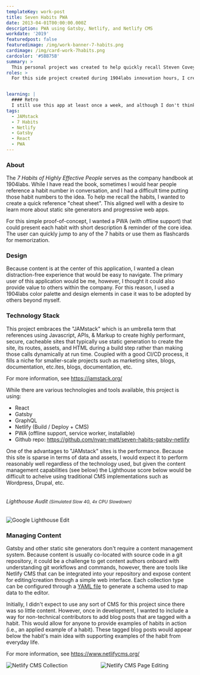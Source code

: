```yaml
---
templateKey: work-post
title: Seven Habits PWA
date: 2013-04-01T00:00:00.000Z
description: PWA using Gatsby, Netlify, and Netlify CMS
workdate: '2019'
featuredpost: false
featuredimage: /img/work-banner-7-habits.png
cardimage: /img/card-work-7habits.png
cardcolor: '#5BB75B'
summary: >
  This personal project was created to help quickly recall Steven Covey's *7 Habits of Highly Effective People*. In addition to the book's content which provides a nice framework for getting things done, it happened to be a good source of ready-made content I could use to explore static site generation and progressive web apps.  
roles: >
  For this side project created during 1904labs innovation hours, I created a very simple design, and spent most of my time learning about [Gatsby](https://www.gatsbyjs.org/) and [Netlify](https://www.netlify.com/).


learning: | 
  #### Retro
  I still use this app at least once a week, and although I don't think the Blog posting features are being utilized, I learned quite a lot about "JAMstack" tools, and really like the features offered by Netlify. The ease of setup inspired me to refactor my personal site into a static site using Netlify's CMS tools. 
tags:
  - JAMstack
  - 7 Habits
  - Netlify
  - Gatsby
  - React
  - PWA
---
```

### About
The *7 Habits of Highly Effective People* serves as the company handbook at 1904labs. While I have read the book, sometimes I would hear people reference a habit number in conversation, and I had a difficult time putting those habit numbers to the idea. To help me recall the habits, I wanted to create a quick reference "cheat sheet". This aligned well with a desire to learn more about static site generators and progressive web apps.   

For this simple proof-of-concept, I wanted a PWA (with offline support) that could present each habit with short description & reminder of the core idea. The user can quickly jump to any of the 7 habits or use them as flashcards for memorization. 

### Design
Because content is at the center of this application, I wanted a clean distraction-free experience that would be easy to navigate. The primary user of this application would be me, however, I thought it could also provide value to others within the company. For this reason, I used a 1904labs color palette and design elements in case it was to be adopted by others beyond myself.

### Technology Stack
This project embraces the "JAMstack" which is an umbrella term that references using Javascript, APIs, & Markup to create highly performant, secure, cacheable sites that typically use static generation to create the site, its routes, assets, and HTML during a build step rather than making those calls dynamically at run time. Coupled with a good CI/CD process, it fills a niche for smaller-scale projects such as marketing sites, blogs, documentation, etc.ites, blogs, documentation, etc.

For more information, see https://jamstack.org/

While there are various technologies and tools available, this project is using:

- React
- Gatsby
- GraphQL
- Netlify (Build / Deploy + CMS)
- PWA (offline support, service worker, installable)
- Github repo: https://github.com/nyan-matt/seven-habits-gatsby-netlify

One of the advantages to "JAMstack" sites is the performance. Because this site is sparse in terms of data and assets, I would expect it to perform reasonably well regardless of the technology used, but given the content management capabilities (see below) the Lighthouse score below would be difficult to acheive using traditional CMS implementations such as Wordpress, Drupal, etc.


<div class="columns is-centered has-margin-top-32">
  <div class="column is-12 has-text-centered">
    <h6 class="">Lighthouse Audit <small>(Simulated Slow 4G, 4x CPU Slowdown)</small></h6>
    <img class="img" srcset="/img/card-work-7habits-lighthouse.png" alt="Google Lighthouse Edit" />
  </div>
</div>

### Managing Content
Gatsby and other static site generators don't require a content management system. Because content is usually co-located with source code in a git repository, it could be a challenge to get content authors onboard with understanding git workflows and commands, however, there are tools like Netlify CMS that can be integrated  into your repository and expose content for editing/creation through a simple web interface. Each collection type can be configured through a <a href="https://github.com/nyan-matt/seven-habits-gatsby-netlify/blob/master/static/admin/config.yml">YAML file</a> to generate a schema used to map data to the editor.

Initially, I didn't expect to use any sort of CMS for this project since there was so little content. However, once in development, I wanted to include a way for non-technical contributors to add blog posts that are tagged with a habit. This would allow for anyone to provide examples of habits in action (i.e., an applied example of a habit). These tagged blog posts would appear below the habit's main idea with supporting examples of the habit from everyday life.

For more information, see https://www.netlifycms.org/ 


<div class="columns is-centered has-margin-top-32">
  <div class="column is-6 has-text-centered">
    <img class="img" srcset="/img/card-work-7habits-cms-1.jpg" alt="Netlify CMS Collection" />
  </div>
  <div class="column is-6 has-text-centered">
    <img class="img" srcset="/img/card-work-7habits-cms-2.jpg" alt="Netlify CMS Page Editing" />
  </div>
</div>